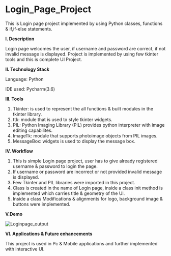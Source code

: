 # Login_Page_Project
This is Login page project implemented by using Python classes, functions & if,if-else statements.

**I. Description**

Login page welcomes the user, if username and password are correct, if not invalid message is displayed. 
Project is implemented by using few tkinter tools and this is complete UI Project.

**II. Technology Stack**

Language: Python

IDE used: Pycharm(3.6)

**III. Tools**

1. Tkinter: is used to represent the all functions & built modules in the tkinter library.
2. ttk: module that is used to style tkinter widgets.
3. PIL: Python Imaging Library (PIL) provides python interpreter with image editing capabilites.
4. ImageTk: module that supports photoimage objects from PIL images.
5. MessageBox: widgets is used to display the message box.

**IV. Workflow**

1. This is simple Login page project, user has to give already registered username & password to login the page.
2. If username or password are incorrect or not provided invalid message is displayed.
3. Few Tkinter and PIL libraries were imported in this project.
4. Class is created in the name of Login page, inside a class init method is implemented which carries title & geometry of the UI.
5. Inside a class Modifications & alignments for logo, background image & buttons were implemented.

**V.Demo**

![Loginpage_output](https://user-images.githubusercontent.com/99798157/173581212-a8cd431e-9ec8-40a1-a4b2-ec0f6a6bf711.JPG)


**VI. Applications & Future enhancements**

This project is used in Pc & Mobile applications and further implemented with interactive UI.








